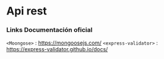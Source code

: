 # Api rest

### Links Documentación oficial

`<Moongose>` : <https://mongoosejs.com/>
`<express-validator>` : <https://express-validator.github.io/docs/>



